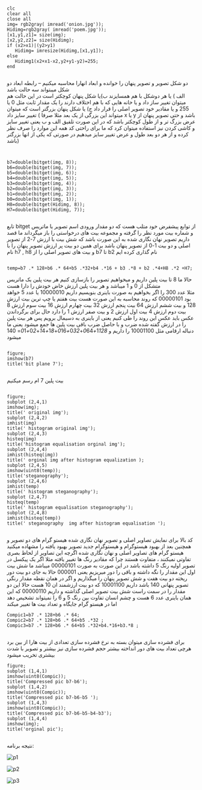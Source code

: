 ```

clc
clear all
close all
img= rgb2gray( imread('onion.jpg'));
Hidimg=rgb2gray( imread('poem.jpg'));
[x1,y1,z1]= size(img);
[x2,y2,z2]= size(Hidimg);
if (x2>x1)|(y2>y1)
   Hidimg= imresize(Hidimg,[x1,y1]);
else
   Hidimg1(x2+x1-x2,y2+y1-y2)=255;
end 


```

دو شکل  تصویر و تصویر پنهان را خوانده و ابعاد انهارا محاسبه میکنیم –
 رابطه ابعاد دو شکل میبتواند سه حالت باشد  
الف ) یا هر دوشکل با هم همسایزند
ب)یا شکل پنهان کوچکتر است  در این حالت هم میتوان تغییر ساز داد و یا  خانه هایی که با هم اختلاف دارند را یک مقدار ثابت مثل 0 یا 255 و یا مقادیر خود تصویر اصلی را قرار داد
ج) یا شکل پنهان بزرگتر است که میتوان تغییر سایز داد ( میتواند این بزرگی از یک بعد مثلا صرفا x یا y باشد و حتی  تصویر پنهان از عرض بزرگ تر و از طول کوچکتر باشد که در این صورت تلفیق الف و ب یعنی تغییر سایز و کاشی کردن نیز استفاده میتوان کرد که ما برای راحتی کد همه این موارد را صرف نظر کرده و از هر دو بعد طول و عرض تغییر سایز میدهیم در صورتی که یکی از انها بزرگتر باشد)



```


b7=double(bitget(img, 8));
b6=double(bitget(img, 7));
b5=double(bitget(img, 6));
b4=double(bitget(img, 5));
b3=double(bitget(img, 4));
b2=double(bitget(img, 3));
b1=double(bitget(img, 2));
b0=double(bitget(img, 1));
H8=double(bitget(Hidimg, 8));
H7=double(bitget(Hidimg, 7));


```

تابع bitget  از توابع پیشفرض خود متلب هست که دو مقدار ورودی  اسم تصویر یا ماتریس و شماره بیت مورد نظر را گرفته و مجموعه بیت های درخواستی را باز میگرداند  ما قصد داریم تصویر نهان نگاری شده به این صورت باشد که شش بیت با ارزش 7-2 از تصویر اصلی و دو بیت 1-0 از تصویر پنهان باشد برای همین دو بیت پر ارزش  تصویر پنهان را با نام h7 , h8 و بیت های تصویر اصلی را  از b7 تا b2 نام گذاری کرده ایم


```

temp=b7 .* 128+b6 .* 64+b5 .*32+b4 .*16 + b3 .*8 + b2 .*4+H8 .*2 +H7;

```

حالا ما 8 تا بیت پلین داریم و میخواهیم تصویر را بازسازی کنیم هر بیت پلین یک ماتریس متشکل از 0 و 1 میباشد و هر بیت پلین ارزش خاض خودش را دارا هست  
مثلا عدد 300 را اگر بخواهیم به صورت باینری بنویسیم داریم 10000010 یا عدد 5 خواهد بود 00000101 که روند محاسبه به این صورت هست 
بیت هفتم یا چپ ترین بیت ارزش 128 و بیت ششم ارزش 64 بیت پنجم ارزش 32 بیت چهارم ارزش 16 بیت سوم ارزش 8 بیت دوم ارزش 4 بیت اول ارزش 2 و بیت صفر ارزش 1 را دارد 
حال برای برگرداندن عکس باید عکس این روند را طی کنیم یعنی از باینری به دسیمال برویم پس هر بیت پلین را در ارزش گفته شده ضرب و با حاصل ضرب باقی بیت پلین ها جمع میشود یعنی ما دنباله ارقامی مثل 10001100 را داریم و 1*128+0*64+0*32+0*16+1*8+1*4+0*2+0*1= 140 میشود 


```

figure;
imshow(b7)
title('bit plane 7');


```

 بیت پلین 7 ام رسم میکنیم 
 
```

figure;
subplot (2,4,1)
imshow(img);
title(' original img');
subplot (2,4,2)
imhist(img)
title(' histogram original img');
subplot (2,4,3)
histeq(img)
title('histogram equalisation orginal img');
subplot (2,4,4)
imhist(histeq(img))
title(' orginal img after histogram equalization );
subplot (2,4,5)
imshow(uint8(temp));
title('steganography');
subplot (2,4,6)
imhist(temp)
title(' histogram steganography');
subplot (2,4,7)
histeq(temp)
title(' histogram equalisation steganography');
subplot (2,4,8)
imhist(histeq(temp))
title(' steganography  img after histogram equalisation ');


```

کد بالا برای نمایش تصاویر اصلی و تصویر نهان نگاری شده هیستو گرام های دو تصویر و  همچنین  بعد از بهبود هیستوگرام و هیستوگرام جدید تصویر بهبود یافته را مشهاده میکنید 
هیستو گرام های تصاویر اصلی و نهان نگاری شده اگرچه این تصاویر از لحاظ بصری تفاوتی نمیکنند  ، متفاوت هستند چرا که مقادیر رنگ ها تغییر یافته مثلا اگر یک پیکسل در تصویر اولیه رنگ 5 داشته باشد در این صورت به صورت  00000101 میباشد ما شش بیت اول این مقدار را نگه داشته و باقی را دور میریزیم یعنی 000001 
حالا به جای دو بیت دور ریخته  دو بیت هفت و شش تصویر پنهان را میگذاریم و اگر در همان نقطه مقدار رنگی تصویر پنهانی 140 باشد داریم  10001100 که دو بیت ارزشمند ان 10 هست حالا این دو مقدار را در سمت راست شش بیت تصویر اصلی گذاشته و داریم 00000110 که این همان باینری عدد 6 هست  و چشم انسان تفاوت بین رنگ 5 و 6 را نمیتواند تشخیص دهد اما در هیستو گرام جایگاه و تعداد بیت ها تغییر میکند


```
Compic1=b7 .* 128+b6 .* 64;
Compic2=b7 .* 128+b6 .* 64+b5 .*32 ;
Compic3=b7 .* 128+b6 .* 64+b5 .*32+b4.*16+b3.*8 ;


```

برای فشرده سازی میتوان بسته به نرخ فشرده سازی تعدادی از بیت هارا از بین برد   هرچی تعداد بیت های دور انداخته بیشتر حجم فشرده سازی نیز بیشتر و تصویر با شدت بیشتری تخریب میشود

```
figure;
subplot (1,4,1)
imshow(uint8(Compic));
title('Compressed pic b7-b6');
subplot (1,4,2)
imshow(uint8(Compic));
title('Compressed pic b7-b6-b5 ');
subplot (1,4,3)
imshow(uint8(Compic));
title('Compressed pic b7-b6-b5-b4-b3');
subplot (1,4,4)
imshow(img);
title('orginal pic');


```

نتیجه برنامه:


![p1](https://user-images.githubusercontent.com/71499851/169615552-c989c2f9-d603-4123-a602-d3bbc8a404ce.jpg)



![p2](https://user-images.githubusercontent.com/71499851/169615584-e2903f4d-a1e2-4d70-9543-07bc1221b8aa.jpg)



![p3](https://user-images.githubusercontent.com/71499851/169615603-74d2d9f7-c816-4aaa-8edc-02710093f03d.jpg)


